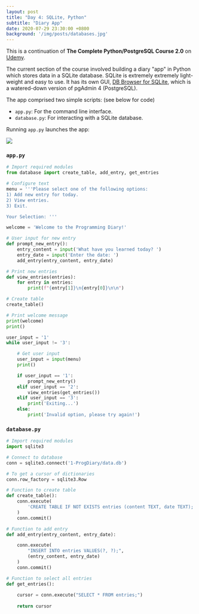 ```yaml
---
layout: post
title: "Day 4: SQLite, Python"
subtitle: "Diary App"
date: 2020-07-29 23:30:00 +0800
background: '/img/posts/databases.jpg'
---
```


This is a continuation of **The Complete Python/PostgreSQL Course 2.0** on [Udemy](https://www.udemy.com/course/complete-python-postgresql-database-course/).

The current section of the course involved building a diary "app" in Python which stores data in a SQLite database. SQLite is extremely extremely light-weight and easy to use. It has its own GUI, [DB Browser for SQLite](https://sqlitebrowser.org/), which is a watered-down version of pgAdmin 4 (PostgreSQL).

The app comprised two simple scripts: (see below for code)

* `app.py`: For the command line interface.
* `database.py`: For interacting with a SQLite database.

Running `app.py` launches the app:

<img src="/365DaysOfDS/img/posts/day004-01.png">

### `app.py`
```py
# Import required modules
from database import create_table, add_entry, get_entries

# Configure text
menu = '''Please select one of the following options:
1) Add new entry for today.
2) View entries.
3) Exit.

Your Selection: '''

welcome = 'Welcome to the Programming Diary!'

# User input for new entry
def prompt_new_entry():
    entry_content = input('What have you learned today? ')
    entry_date = input('Enter the date: ')
    add_entry(entry_content, entry_date)

# Print new entries
def view_entries(entries):
    for entry in entries:
        print(f"{entry[1]}\n{entry[0]}\n\n")

# Create table
create_table()

# Print welcome message
print(welcome)
print()

user_input = '1'
while user_input != '3':

    # Get user input
    user_input = input(menu)
    print()

    if user_input == '1':
        prompt_new_entry()
    elif user_input == '2':
        view_entries(get_entries())
    elif user_input == '3':
        print('Exiting...')
    else:
        print('Invalid option, please try again!')
```

### `database.py`
```py
# Import required modules
import sqlite3

# Connect to database
conn = sqlite3.connect('1-ProgDiary/data.db')

# To get a cursor of dictionaries
conn.row_factory = sqlite3.Row

# Function to create table
def create_table():
    conn.execute(
        'CREATE TABLE IF NOT EXISTS entries (content TEXT, date TEXT);'
    )
    conn.commit()

# Function to add entry
def add_entry(entry_content, entry_date):

    conn.execute(
        "INSERT INTO entries VALUES(?, ?);",
        (entry_content, entry_date)
    )
    conn.commit()

# Function to select all entries
def get_entries():
    
    cursor = conn.execute("SELECT * FROM entries;")
    
    return cursor
```